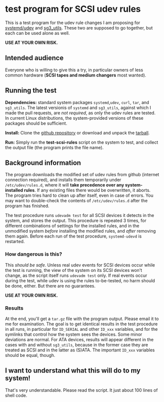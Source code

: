 # test program for SCSI udev rules

This is a test program for the udev rule changes I am proposing for 
[systemd/udev](https://github.com/systemd/systemd/pull/7594) and 
[sg3_utils](https://github.com/hreinecke/sg3_utils/pull/22). These two are
supposed to go together, but each can be used alone as well.

**USE AT YOUR OWN RISK.**

## Intended audience

Everyone who is willing to give this a try, in particular owners of less
common hardware (__SCSI tapes and medium changers__ most wanted).

## Running the test

**Dependencies:** standard system packages `systemd`,`udev`, `curl`, `tar`, and
`sg3_utils`. The latest versionis of `systemd` and `sg3_utils`, against which I made
the pull requests, are *not required*, as only the udev rules are tested. In
current Linux distributions, the system-provided versions of these packages
should be sufficient.

**Install:** Clone the [github repository](https://github.com/mwilck/test-udev-rules) 
or download and unpack the [tarball](https://codeload.github.com/mwilck/test-udev-rules/tar.gz/master).

**Run:** Simply run the **test-scsi-rules** script on the system to test, and collect
the output file (the program prints the file name).

## Background information

The program downloads the modified set of udev rules from github (internet
connection required), and installs them temporarily under
`/etc/udev/rules.d`, where it will __take precedence over any system-installed
rules__. If any existing files there would be overwritten, it aborts.
The program tries hard to clean up after itself, even in case of errors.
You may want to double-check the contents of `/etc/udev/rules.d` after the
program has finished.

The test procedure runs `udevadm test` for all SCSI devices it detects in the
system, and stores the output. This procedure is repeated 3 times, for
different combinations of settings for the installed rules, and in the
unmodified system *before* installing the modified rules, and *after* removing
them again. Before each run of the test procedure, `systemd-udevd` is restarted.

### How dangerous is this?

This *should be safe*. Unless real udev events for SCSI devices occur while the test is
running, the view of the system on its SCSI devices won't change, as the
script itself runs `udevadm test` only. If real events occur during the test,
while udev is using the rules to-be-tested, no harm should be done, either.
But there are no guarantees.

**USE AT YOUR OWN RISK.**

### Results

At the end, you'll get a `tar.gz` file with the program output. Please email
it to me for examination. The goal is to get identical results in
the test procedure in all runs, in particular for `ID_SERIAL` and other
`ID_xxx` variables, and for the symlinks that control how the system sees the
devices. Some minor deviations are normal. For ATA devices, results will
appear different in the cases with and without `sg3_utils`, because in the former
case they are treated as SCSI and in the latter as (S)ATA. The important
`ID_xxx` variables should be equal, though.

## I want to understand what this will do to my system!

That's very understandable. Please read the script. It just about 100 lines of
shell code.
